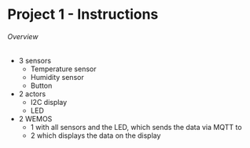 # Project 1 - Instructions

###### Overview
* 3 sensors
  * Temperature sensor
  * Humidity sensor
  * Button
* 2 actors
  * I2C display
  * LED
* 2 WEMOS
  * 1 with all sensors and the LED, which sends the data via MQTT to
  * 2 which displays the data on the display

